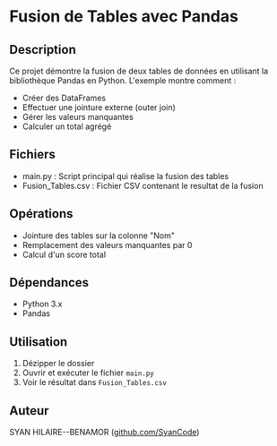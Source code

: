 # Fusion de Tables avec Pandas

## Description
Ce projet démontre la fusion de deux tables de données en utilisant la bibliothèque Pandas en Python. L'exemple montre comment :
- Créer des DataFrames
- Effectuer une jointure externe (outer join)
- Gérer les valeurs manquantes
- Calculer un total agrégé

## Fichiers
- main.py : Script principal qui réalise la fusion des tables
- Fusion_Tables.csv : Fichier CSV contenant le resultat de la fusion

## Opérations
- Jointure des tables sur la colonne "Nom"
- Remplacement des valeurs manquantes par 0
- Calcul d'un score total

## Dépendances
- Python 3.x
- Pandas

## Utilisation
1. Dézipper le dossier
2. Ouvrir et exécuter le fichier `main.py`
3. Voir le résultat dans `Fusion_Tables.csv`

## Auteur
SYAN HILAIRE--BENAMOR ([github.com/SyanCode](github.com/SyanCode))
